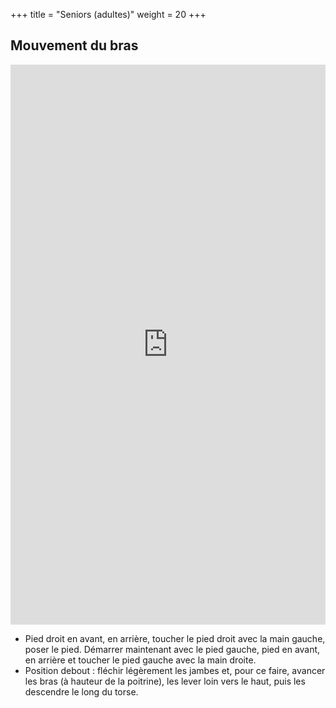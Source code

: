 +++
title = "Seniors (adultes)"
weight = 20
+++

## Mouvement du bras

<div style="padding:177.82% 0 0 0;position:relative;"><iframe src="https://player.vimeo.com/video/1022808917?h=113ea877f6&amp;badge=0&amp;autopause=0&amp;player_id=0&amp;app_id=58479" frameborder="0" allow="autoplay; fullscreen; picture-in-picture; clipboard-write" style="position:absolute;top:0;left:0;width:100%;height:100%;" title="02-5"></iframe></div><script src="https://player.vimeo.com/api/player.js"></script>

- Pied droit en avant, en arrière, toucher le pied droit avec la main gauche, poser le pied. Démarrer maintenant avec le pied gauche, pied en avant, en arrière et toucher le pied gauche avec la main droite. 
- Position debout : fléchir légèrement les jambes et, pour ce faire, avancer les bras (à hauteur de la poitrine), les lever loin vers le haut, puis les descendre le long du torse.


